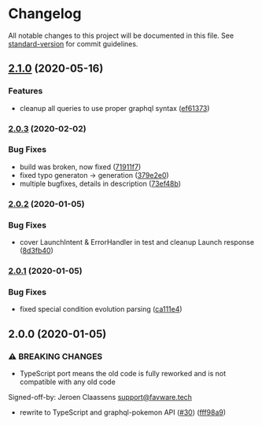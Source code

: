 # Changelog

All notable changes to this project will be documented in this file. See [standard-version](https://github.com/conventional-changelog/standard-version) for commit guidelines.

## [2.1.0](https://github.com/favware/dexa/compare/v2.0.3...v2.1.0) (2020-05-16)

### Features

- cleanup all queries to use proper graphql syntax ([ef61373](https://github.com/favware/dexa/commit/ef6137330b1b4cde5c9a7c98c80d102671aaab03))

### [2.0.3](https://github.com/favware/dexa/compare/v2.0.2...v2.0.3) (2020-02-02)

### Bug Fixes

- build was broken, now fixed ([71911f7](https://github.com/favware/dexa/commit/71911f7e2134d75af5b4d90e65c3ab48ba544d10))
- fixed typo generaton -> generation ([379e2e0](https://github.com/favware/dexa/commit/379e2e05876f2dfa613c4317853495eb26fa0186))
- multiple bugfixes, details in description ([73ef48b](https://github.com/favware/dexa/commit/73ef48bccfb5751d7b67d59c221ee4150c8719bc))

### [2.0.2](https://github.com/favware/dexa/compare/v2.0.1...v2.0.2) (2020-01-05)

### Bug Fixes

- cover LaunchIntent & ErrorHandler in test and cleanup Launch response ([8d3fb40](https://github.com/favware/dexa/commit/8d3fb40955ac1d4cbb1128869902796260946f9a))

### [2.0.1](https://github.com/favware/dexa/compare/v2.0.0...v2.0.1) (2020-01-05)

### Bug Fixes

- fixed special condition evolution parsing ([ca111e4](https://github.com/favware/dexa/commit/ca111e4e6ccc66cf26fc12d592aa33e158ae8263))

## 2.0.0 (2020-01-05)

### ⚠ BREAKING CHANGES

- TypeScript port means the old code is fully reworked and is not compatible with any old code

Signed-off-by: Jeroen Claassens <support@favware.tech>

- rewrite to TypeScript and graphql-pokemon API ([#30](https://github.com/favware/dexa/issues/30)) ([fff98a9](https://github.com/favware/dexa/commit/fff98a9478b2da2d4d624225fa538719bb137a0c))
